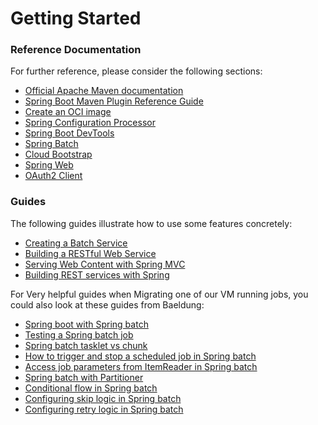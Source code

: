 # Getting Started

### Reference Documentation
For further reference, please consider the following sections:

* [Official Apache Maven documentation](https://maven.apache.org/guides/index.html)
* [Spring Boot Maven Plugin Reference Guide](https://docs.spring.io/spring-boot/docs/3.3.0/maven-plugin/reference/html/)
* [Create an OCI image](https://docs.spring.io/spring-boot/docs/3.3.0/maven-plugin/reference/html/#build-image)
* [Spring Configuration Processor](https://docs.spring.io/spring-boot/docs/3.3.0/reference/htmlsingle/index.html#appendix.configuration-metadata.annotation-processor)
* [Spring Boot DevTools](https://docs.spring.io/spring-boot/docs/3.3.0/reference/htmlsingle/index.html#using.devtools)
* [Spring Batch](https://docs.spring.io/spring-boot/docs/3.3.0/reference/htmlsingle/index.html#howto.batch)
* [Cloud Bootstrap](https://docs.spring.io/spring-cloud-commons/docs/current/reference/html/)
* [Spring Web](https://docs.spring.io/spring-boot/docs/3.3.0/reference/htmlsingle/index.html#web)
* [OAuth2 Client](https://docs.spring.io/spring-boot/docs/3.3.0/reference/htmlsingle/index.html#web.security.oauth2.client)

### Guides
The following guides illustrate how to use some features concretely:

* [Creating a Batch Service](https://spring.io/guides/gs/batch-processing/)
* [Building a RESTful Web Service](https://spring.io/guides/gs/rest-service/)
* [Serving Web Content with Spring MVC](https://spring.io/guides/gs/serving-web-content/)
* [Building REST services with Spring](https://spring.io/guides/tutorials/rest/)

For Very helpful guides when Migrating one of our VM running jobs, you could also look at these guides from Baeldung:

* [Spring boot with Spring batch](https://www.baeldung.com/spring-boot-spring-batch)
* [Testing a Spring batch job](https://www.baeldung.com/spring-batch-testing-job)
* [Spring batch tasklet vs chunk](https://www.baeldung.com/spring-batch-tasklet-chunk)
* [How to trigger and stop a scheduled job in Spring batch](https://www.baeldung.com/spring-batch-start-stop-job)
* [Access job parameters from ItemReader in Spring batch](https://www.baeldung.com/spring-batch-itemreader-access-job-parameters)
* [Spring batch with Partitioner](https://www.baeldung.com/spring-batch-partitioner)
* [Conditional flow in Spring batch](https://www.baeldung.com/spring-batch-conditional-flow)
* [Configuring skip logic in Spring batch](https://www.baeldung.com/spring-batch-skip-logic)
* [Configuring retry logic in Spring batch](https://www.baeldung.com/spring-batch-retry-logic)
